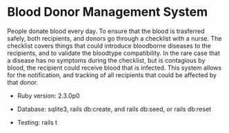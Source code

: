 # Blood Donor Management System

People donate blood every day. To ensure that the blood is trasferred safely, both recipients, and donors go through a checklist with a nurse. The checklist covers things that could introduce bloodborne diseases to the recipients, and to validate the bloodtype compatibility. In the rare case that a disease has no symptoms during the checklist, but is contagious by blood, the recipient could receive blood that is infected. This system allows for the notification, and tracking of all recipients that could be affected by that donor.

* Ruby version: 2.3.0p0

* Database: sqlite3, rails db:create, and rails db:seed, or rails db:reset

* Testing: rails t
